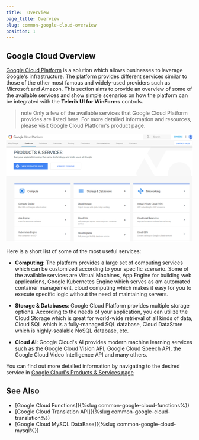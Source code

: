 ```yaml
---
title:  Overview
page_title: Overview
slug: common-google-cloud-overview
position: 1
---
```


## Google Cloud Overview

[Google Cloud Platform](https://cloud.google.com/) is a solution which allows businesses to leverage Google's infrastructure. The platform provides different services similar to those of the other most famous and widely-used providers such as Microsoft and Amazon. This section aims to provide an overview of some of the available services and show simple scenarios on how the platform can be integrated with the **Telerik UI for WinForms** controls.

>note Only a few of the available services that Google Cloud Platform provides are listed here. For more detailed information and resources, please visit Google Cloud Platform's product page.

![](images/google_cloud_overview001.png)

Here is a short list of some of the most useful services:

- **Computing**: The platform provides a large set of computing services which can be customized according to your specific scenario. Some of the available services are Virtual Machines, App Engine for building web applications,  Google Kubernetes Engine which serves as am automated container management, cloud computing which makes it easy for you to execute specific logic without the need of maintaining servers. 

- **Storage & Databases**: Google Cloud Platform provides multiple storage options. According to the needs of your application, you can utilize the Cloud Storage which is great for world-wide retrieval of all kinds of data, Cloud SQL which is a fully-managed SQL database, Cloud DataStore which is highly-scalable NoSQL database, etc. 

- **Cloud AI**: Google Cloud's AI provides modern machine learning services such as the Google Cloud Vision API, Google Cloud Speech API, the Google Cloud Video Intelligence API and many others.

You can find out more detailed information by navigating to the desired service in [Google Cloud's Products & Services page](https://cloud.google.com/products/)

## See Also

- [Google Cloud Functions]({%slug common-google-cloud-functions%})
- [Google Cloud Translation API]({%slug common-google-cloud-translation%})
- [Google Cloud MySQL DataBase]({%slug common-google-cloud-mysql%})